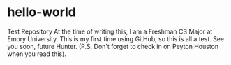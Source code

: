 # hello-world
Test Repository
At the time of writing this, I am a Freshman CS Major at Emory University.
This is my first time using GitHub, so this is all a test. 
See you soon, future Hunter. (P.S. Don't forget to check in on Peyton Houston when you read this).
